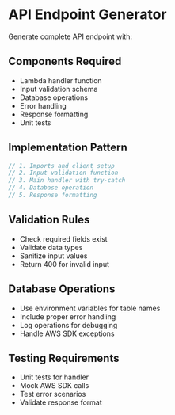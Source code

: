# API Endpoint Generator

Generate complete API endpoint with:

## Components Required
- Lambda handler function
- Input validation schema
- Database operations
- Error handling
- Response formatting
- Unit tests

## Implementation Pattern
```javascript
// 1. Imports and client setup
// 2. Input validation function
// 3. Main handler with try-catch
// 4. Database operation
// 5. Response formatting
```

## Validation Rules
- Check required fields exist
- Validate data types
- Sanitize input values
- Return 400 for invalid input

## Database Operations
- Use environment variables for table names
- Include proper error handling
- Log operations for debugging
- Handle AWS SDK exceptions

## Testing Requirements
- Unit tests for handler
- Mock AWS SDK calls
- Test error scenarios
- Validate response format